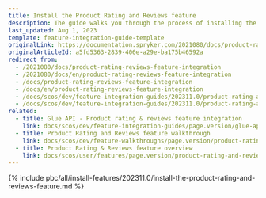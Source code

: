 ```yaml
---
title: Install the Product Rating and Reviews feature
description: The guide walks you through the process of installing the Product Reviews feature in your project.
last_updated: Aug 1, 2023
template: feature-integration-guide-template
originalLink: https://documentation.spryker.com/2021080/docs/product-rating-reviews-feature-integration
originalArticleId: a5fd5363-2839-406e-a29e-ba175b46592a
redirect_from:
  - /2021080/docs/product-rating-reviews-feature-integration
  - /2021080/docs/en/product-rating-reviews-feature-integration
  - /docs/product-rating-reviews-feature-integration
  - /docs/en/product-rating-reviews-feature-integration
  - /docs/scos/dev/feature-integration-guides/202311.0/product-rating-and-reviews-feature-integration.html
  - /docs/scos/dev/feature-integration-guides/202311.0/product-rating-and-reviews-feature-integration.html  
related:
  - title: Glue API - Product rating & reviews feature integration
    link: docs/scos/dev/feature-integration-guides/page.version/glue-api/glue-api-product-rating-and-reviews-feature-integration.html
  - title: Product Rating and Reviews feature walkthrough
    link: docs/scos/dev/feature-walkthroughs/page.version/product-rating-reviews-feature-walkthrough.html
  - title: Product Rating & Reviews feature overview
    link: docs/scos/user/features/page.version/product-rating-and-reviews-feature-overview.html
---
```

{% include pbc/all/install-features/202311.0/install-the-product-rating-and-reviews-feature.md %} <!-- To edit, see /_includes/pbc/all/install-features/202311.0/install-the-product-rating-and-reviews-feature.md -->
